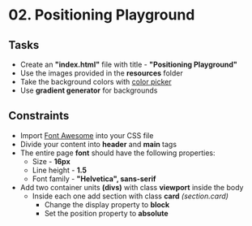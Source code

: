 # 02. Positioning Playground

## Tasks
 * Create an **"index.html"** file with title - **"Positioning Playground"**
 * Use the images provided in the **resources** folder
 * Take the background colors with [color picker](http://annystudio.com/software/colorpicker/)
 * Use **gradient generator** for backgrounds

## Constraints
* Import [Font Awesome](https://fontawesome.com/) into your CSS file
* Divide your content into **header** and **main** tags
 * The entire page **font** should have the following properties:
	* Size - **16px** 
	* Line height - **1.5**
	* Font family - **"Helvetica", sans-serif**
 * Add two container units **(divs)** with class **viewport** inside the body
	* Inside each one add section with class **card** *(section.card)*
		* Change the display property to **block**
		* Set the position property to **absolute**